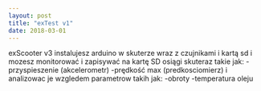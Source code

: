 ```yaml
---
layout: post
title: "exTest v1"
date: 2018-03-01
---
```

exScooter v3 instalujesz arduino w skuterze wraz z czujnikami i kartą sd i mozesz monitorować i zapisywać na kartę SD	osiągi skuteraz takie jak: -przyspieszenie (akcelerometr) -prędkość max (predkosciomierz) i analizowac je wzgledem parametrow takih jak:	-obroty	-temperatura oleju

